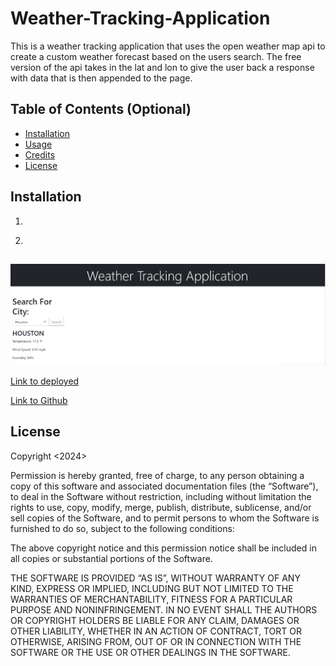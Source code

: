 # Weather-Tracking-Application

This is a weather tracking application that uses the open weather map api to create a custom weather forecast based on the users search. The free version of the api takes in the lat and lon to give the user back a response with data that is then appended to the page.

## Table of Contents (Optional)

- [Installation](#installation)
- [Usage](#usage)
- [Credits](#credits)
- [License](#license)

## Installation

1. ```git clone <git@github.com:0Clark30/Weather-Tracking-Application.git>

   ```
2. ```open application in a code editor and view in default browser

   ```

##

![alt text](/images/weather.png)

[Link to deployed](https://0clark30.github.io/Weather-Tracking-Application/)

[Link to Github](https://github.com/0Clark30/Weather-Tracking-Application)

## License
Copyright <2024> <COPYRIGHT Austin Clark>

Permission is hereby granted, free of charge, to any person obtaining a copy of this software and associated documentation files (the “Software”), to deal in the Software without restriction, including without limitation the rights to use, copy, modify, merge, publish, distribute, sublicense, and/or sell copies of the Software, and to permit persons to whom the Software is furnished to do so, subject to the following conditions:

The above copyright notice and this permission notice shall be included in all copies or substantial portions of the Software.

THE SOFTWARE IS PROVIDED “AS IS”, WITHOUT WARRANTY OF ANY KIND, EXPRESS OR IMPLIED, INCLUDING BUT NOT LIMITED TO THE WARRANTIES OF MERCHANTABILITY, FITNESS FOR A PARTICULAR PURPOSE AND NONINFRINGEMENT. IN NO EVENT SHALL THE AUTHORS OR COPYRIGHT HOLDERS BE LIABLE FOR ANY CLAIM, DAMAGES OR OTHER LIABILITY, WHETHER IN AN ACTION OF CONTRACT, TORT OR OTHERWISE, ARISING FROM, OUT OF OR IN CONNECTION WITH THE SOFTWARE OR THE USE OR OTHER DEALINGS IN THE SOFTWARE.

